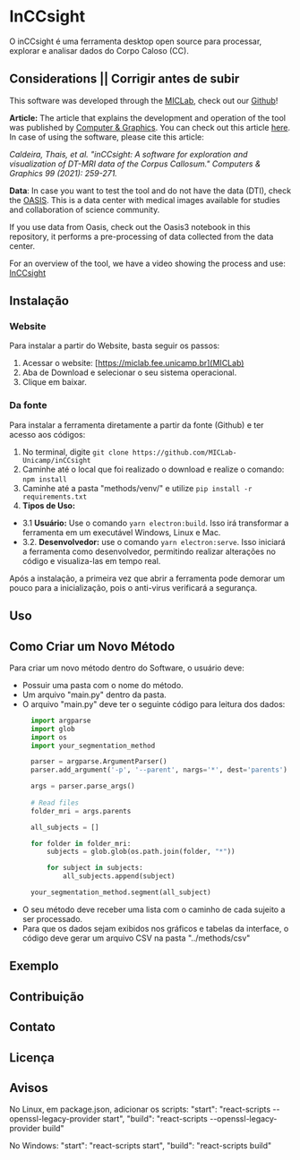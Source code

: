 # InCCsight

O inCCsight é uma ferramenta desktop open source para processar, explorar e analisar dados do Corpo Caloso (CC). 

## Considerations || Corrigir antes de subir
This software was developed through the [MICLab](https://miclab.fee.unicamp.br/), check out our [Github](https://github.com/MICLab-Unicamp)!

**Article:** The article that explains the development and operation of the tool was published by [Computer & Graphics](https://www.journals.elsevier.com/computers-and-graphics). 
You can check out this article [here](https://www.sciencedirect.com/science/article/abs/pii/S0097849321001436).
In case of using the software, please cite this article: 

*Caldeira, Thais, et al. "inCCsight: A software for exploration and visualization of DT-MRI data of the Corpus Callosum." Computers & Graphics 99 (2021): 259-271.*

**Data**: In case you want to test the tool and do not have the data (DTI), check the [OASIS](https://www.oasis-brains.org/#access). This is a data center with medical images available for studies and collaboration of science community. 

If you use data from Oasis, check out the Oasis3 notebook in this repository, it performs a pre-processing of data collected from the data center.

For an overview of the tool, we have a video showing the process and use: [InCCsight](https://www.youtube.com/watch?v=9Y8s8H3X2ow&list=PLCZ64jtDHDO0fBxdyRM5jtukD3U_ZxME_&index=3)

## Instalação

### Website
Para instalar a partir do Website, basta seguir os passos:
1. Acessar o website: [https://miclab.fee.unicamp.br](MICLab)
2. Aba de Download e selecionar o seu sistema operacional.
3. Clique em baixar.


### Da fonte
Para instalar a ferramenta diretamente a partir da fonte (Github) e ter acesso aos códigos:
1. No terminal, digite `git clone https://github.com/MICLab-Unicamp/inCCsight`
2. Caminhe até o local que foi realizado o download e realize o comando: `npm install`
3. Caminhe até a pasta "methods/venv/" e utilize `pip install -r requirements.txt`
4. **Tipos de Uso:** 
  - 3.1 **Usuário:** Use o comando `yarn electron:build`. Isso irá transformar a ferramenta em um executável Windows, Linux e Mac.
  - 3.2. **Desenvolvedor:** use o comando `yarn electron:serve`. Isso iniciará a ferramenta como desenvolvedor, permitindo realizar alterações no código e visualiza-las em tempo real.


Após a instalação, a primeira vez que abrir a ferramenta pode demorar um pouco para a inicialização, pois o anti-virus verificará a segurança.

## Uso

## Como Criar um Novo Método
Para criar um novo método dentro do Software, o usuário deve:
- Possuir uma pasta com o nome do método.
- Um arquivo "main.py" dentro da pasta.
- O arquivo "main.py" deve ter o seguinte código para leitura dos dados:
  ```python
    import argparse
    import glob
    import os
    import your_segmentation_method

    parser = argparse.ArgumentParser()
    parser.add_argument('-p', '--parent', nargs='*', dest='parents')

    args = parser.parse_args()
        
    # Read files
    folder_mri = args.parents

    all_subjects = []

    for folder in folder_mri:
        subjects = glob.glob(os.path.join(folder, "*"))

        for subject in subjects:
            all_subjects.append(subject)

    your_segmentation_method.segment(all_subject)
  ```
- O seu método deve receber uma lista com o caminho de cada sujeito a ser processado.
- Para que os dados sejam exibidos nos gráficos e tabelas da interface, o código deve gerar um arquivo CSV na pasta "../methods/csv"


## Exemplo

## Contribuição

## Contato

## Licença

## Avisos 

No Linux, em package.json, adicionar os scripts:
    "start": "react-scripts --openssl-legacy-provider start",
    "build": "react-scripts --openssl-legacy-provider build"

No Windows:
    "start": "react-scripts start",
    "build": "react-scripts build"